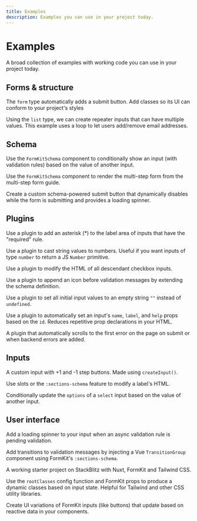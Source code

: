 ```yaml
---
title: Examples
description: Examples you can use in your project today.
---
```


# Examples

<page-toc></page-toc>

A broad collection of examples with working code you can use in your project today.

## Forms & structure

<ExampleCard
  href="https://formkit.link/15ed219785d1da903088fcf33ab852af"
  title="Add classes to the FormKit-provided submit button">
The <code>form</code> type automatically adds a submit button. Add classes so its UI can conform to your project's styles
</ExampleCard>

<ExampleCard
  href="https://formkit.link/b7cc2c4ae2b02807065d6617ead62783"
  title="Using a list to repeat an input">
Using the <code>list</code> type, we can create repeater inputs that can have multiple values. This example uses a loop to let users add/remove email addresses.
</ExampleCard>

## Schema

<ExampleCard
  href="https://formkit.link/7373dc9cfd753e8ed3acd3c815438b62"
  title="Conditionally show input based on value of another input">
Use the <code>FormKitSchema</code> component to conditionally show an input (with validation rules) based on the value of another input.
</ExampleCard>

<ExampleCard
  href="https://formkit.link/9fc88976fc72d4d09f5deb2b1891abce"
  title="Multi-step form built from Schema">
Use the <code>FormKitSchema</code> component to render the multi-step form from the multi-step form guide.
</ExampleCard>

<ExampleCard
  href="https://formkit.link/6e6d3e9b251a3662af15bd0c1c55e4be"
  title="Custom schema submit button with disabled state and loading spinner">
Create a custom schema-powered submit button that dynamically disables while the form is submitting and provides a loading spinner.
</ExampleCard>

## Plugins

<ExampleCard
  href="https://formkit.link/b48228435ec7770fbc81de811fbe35d8"
  title="Add an asterisk to the labels of all required inputs">
Use a plugin to add an asterisk (\*) to the label area of inputs that have the "required" rule.
</ExampleCard>

<ExampleCard
  href="https://formkit.link/b37c7d36263ab0ee1bd626aa0a405b93"
  title="Make number inputs return number values">
Use a plugin to cast string values to numbers. Useful if you want inputs of type <code>number</code> to return a JS <code>Number</code> primitive.
</ExampleCard>

<ExampleCard
  href="https://formkit.link/e9712ba9d7f6c0ab5648b15a89147ba7"
  title="Remove the inner wrapper on all checkboxes">
Use a plugin to modify the HTML of all descendant checkbox inputs.
</ExampleCard>

<ExampleCard
  href="https://formkit.link/8b90542319deb5ab29cb5811d7a28db7"
  title="Add an icon before validation messages">
Use a plugin to append an icon before validation messages by extending the schema definition.
</ExampleCard>

<ExampleCard
  href="https://formkit.link/e1ba341cb0e4f9ae08d3b9f90ec84f11"
  title="Set initial values to empty strings instead of undefined">
Use a plugin to set all initial input values to an empty string <code>""</code> instead of <code>undefined</code>.
</ExampleCard>

<ExampleCard
  href="https://formkit.link/c253b391d5f16f226457073bb6dc30c4"
  title="Automatically set an input's name, label, and help text based on the id">
Use a plugin to automatically set an input's <code>name</code>, <code>label</code>, and <code>help</code> props based on the <code>id</code>. Reduces repetitive prop declarations in your HTML.
</ExampleCard>

<ExampleCard
  href="https://formkit.link/c4270ef4308aff6a43c46a1e93c14e0f"
  title="Scroll to the first validation or error on the form.">
A plugin that automatically scrolls to the first error on the page on submit or when backend errors are added.
</ExampleCard>

## Inputs

<ExampleCard
  href="https://formkit.link/4c282e69337fdfca35ec613e2f67fcc9"
  title="Number input with custom step buttons">
A custom input with +1 and -1 step buttons. Made using <code>createInput()</code>.
</ExampleCard>

<ExampleCard
  href="https://formkit.link/035bcab1dcba2420902bdae7b64811b4"
  title="Add a link (<a> tag) to a label">
Use slots or the <code>:sections-schema</code> feature to modify a label's HTML.
</ExampleCard>

<ExampleCard
  href="https://formkit.link/d8b7840c35adb657a454eec7c76264fd"
  title="Conditionally update options of a select input">
Conditionally update the <code>options</code> of a <code>select</code> input based on the value of another input.
</ExampleCard>

## User interface

<ExampleCard
  href="https://formkit.link/35c793e3b7b58097098437d0c1707c62"
  title="Add a loading indicator for async validation rules">
Add a loading spinner to your input when an async validation rule is pending validation.
</ExampleCard>

<ExampleCard
  href="https://formkit.link/c210b252deb3433e5444a3d7ec1b9582"
  title="Add transitions to validation messages">
Add transitions to validation messages by injecting a Vue <code>TransitionGroup</code> component using FormKit's <code>:sections-schema</code>.
</ExampleCard>

<ExampleCard
  href="https://stackblitz.com/edit/github-vqvsuh"
  title="Starter project with Nuxt, FormKit, and Tailwind">
A working starter project on StackBlitz with Nuxt, FormKit and Tailwind CSS.
</ExampleCard>

<ExampleCard
  href="https://formkit.link/c7c68f83dd98aa8744abff97466fc49d"
  title="Produce dynamic classes based on an input's state">
Use the <code>rootClasses</code> config function and FormKit props to produce a dynamic classes based on input state. Helpful for Tailwind and other CSS utility libraries.
</ExampleCard>

<ExampleCard
  href="https://formkit.link/33b779548f9285c854b49d296e080094"
  title="Create reactive UI variations of FormKit inputs using “features”">
Create UI variations of FormKit inputs (like buttons) that update based on reactive data in your components.
</ExampleCard>
